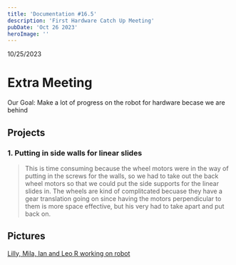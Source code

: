 ```yaml
---
title: 'Documentation #16.5'
description: 'First Hardware Catch Up Meeting'
pubDate: 'Oct 26 2023'
heroImage: ''
---
```

10/25/2023
# Extra Meeting

Our Goal: Make a lot of progress on the robot for hardware becase we are behind

## Projects

### 1. Putting in side walls for linear slides

>This is time consuming because the wheel motors were in the way of putting in the screws for the walls, so we had to take out the back wheel motors so that we could put the side supports for the linear slides in. The wheels are kind of complitcated becuase they have a gear translation going on since having the motors perpendicular to them is more space effective, but his very had to take apart and put back on.



## Pictures
[Lilly, Mila, Ian and Leo R working on robot]()